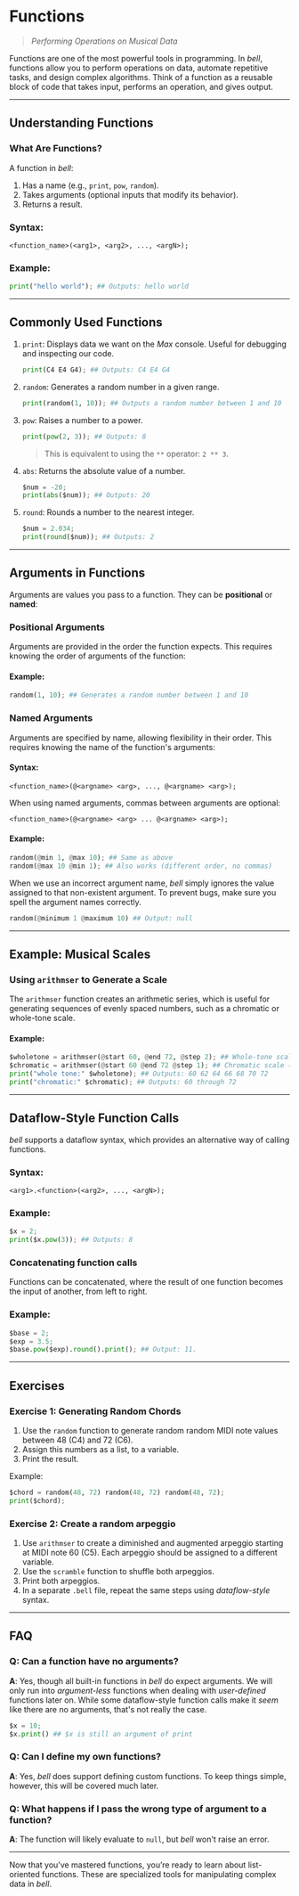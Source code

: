 # Functions

> _Performing Operations on Musical Data_

Functions are one of the most powerful tools in programming. In _bell_, functions allow you to perform operations on data, automate repetitive tasks, and design complex algorithms. Think of a function as a reusable block of code that takes input, performs an operation, and gives output.

---

## Understanding Functions

### What Are Functions?

A function in _bell_:

1. Has a name (e.g., `print`, `pow`, `random`).
2. Takes arguments (optional inputs that modify its behavior).
3. Returns a result.

### Syntax:

```
<function_name>(<arg1>, <arg2>, ..., <argN>);
```

### Example:

```py
print("hello world"); ## Outputs: hello world
```

---

## Commonly Used Functions

1. `print`: Displays data we want on the _Max_ console. Useful for debugging and inspecting our code.

   ```py
   print(C4 E4 G4); ## Outputs: C4 E4 G4
   ```

2. `random`: Generates a random number in a given range.

   ```py
   print(random(1, 10)); ## Outputs a random number between 1 and 10
   ```

3. `pow`: Raises a number to a power.

   ```py
   print(pow(2, 3)); ## Outputs: 8
   ```

   > This is equivalent to using the `**` operator: `2 ** 3`.

4. `abs`: Returns the absolute value of a number.

   ```py
   $num = -20;
   print(abs($num)); ## Outputs: 20
   ```

5. `round`: Rounds a number to the nearest integer.

   ```py
   $num = 2.034;
   print(round($num)); ## Outputs: 2
   ```

---

## Arguments in Functions

Arguments are values you pass to a function. They can be **positional** or **named**:

### Positional Arguments

Arguments are provided in the order the function expects. This requires knowing the order of arguments of the function:

#### Example:

```py
random(1, 10); ## Generates a random number between 1 and 10
```

### Named Arguments

Arguments are specified by name, allowing flexibility in their order. This requires knowing the name of the function's arguments:

#### Syntax:

```
<function_name>(@<argname> <arg>, ..., @<argname> <arg>);
```

When using named arguments, commas between arguments are optional:

```
<function_name>(@<argname> <arg> ... @<argname> <arg>);
```

#### Example:

```py
random(@min 1, @max 10); ## Same as above
random(@max 10 @min 1); ## Also works (different order, no commas)
```

When we use an incorrect argument name, _bell_ simply ignores the value assigned to that non-existent argument. To prevent bugs, make sure you spell the argument names correctly.

```py
random(@minimum 1 @maximum 10) ## Output: null
```

---

## Example: Musical Scales

### Using `arithmser` to Generate a Scale

The `arithmser` function creates an arithmetic series, which is useful for generating sequences of evenly spaced numbers, such as a chromatic or whole-tone scale.

#### Example:

```py
$wholetone = arithmser(@start 60, @end 72, @step 2); ## Whole-tone scale (MIDI)
$chromatic = arithmser(@start 60 @end 72 @step 1); ## Chromatic scale (MIDI)
print("whole tone:" $wholetone); ## Outputs: 60 62 64 66 68 70 72
print("chromatic:" $chromatic); ## Outputs: 60 through 72
```

---

## Dataflow-Style Function Calls

_bell_ supports a dataflow syntax, which provides an alternative way of calling functions.

### Syntax:

```
<arg1>.<function>(<arg2>, ..., <argN>);
```

### Example:

```py
$x = 2;
print($x.pow(3)); ## Outputs: 8
```

### Concatenating function calls

Functions can be concatenated, where the result of one function becomes the input of another, from left to right.

### Example:

```py
$base = 2;
$exp = 3.5;
$base.pow($exp).round().print(); ## Output: 11.
```

---

## Exercises

### Exercise 1: Generating Random Chords

1. Use the `random` function to generate random random MIDI note values between 48 (C4) and 72 (C6).
2. Assign this numbers as a list, to a variable.
3. Print the result.

Example:

```py
$chord = random(48, 72) random(48, 72) random(48, 72);
print($chord);
```

### Exercise 2: Create a random arpeggio

1. Use `arithmser` to create a diminished and augmented arpeggio starting at MIDI note 60 (C5). Each arpeggio should be assigned to a different variable.
2. Use the `scramble` function to shuffle both arpeggios.
3. Print both arpeggios.
4. In a separate `.bell` file, repeat the same steps using _dataflow-style_ syntax.

---

## FAQ

### Q: Can a function have no arguments?

**A**: Yes, though all built-in functions in _bell_ do expect arguments. We will only run into _argument-less_ functions when dealing with _user-defined_ functions later on. While some dataflow-style function calls make it _seem_ like there are no arguments, that's not really the case.

```py
$x = 10;
$x.print() ## $x is still an argument of print
```

### Q: Can I define my own functions?

**A**: Yes, _bell_ does support defining custom functions. To keep things simple, however, this will be covered much later.

### Q: What happens if I pass the wrong type of argument to a function?

**A**: The function will likely evaluate to `null`, but _bell_ won't raise an error.

---

Now that you’ve mastered functions, you’re ready to learn about list-oriented functions. These are specialized tools for manipulating complex data in _bell_.
